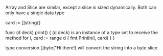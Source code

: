 Array and Slice are similar, except a slice is sized dynamically.  Both can only have a single data type

card := []string{}

func (d deck) print() {       (d deck) is an instance of a type set to receive the method
	for i, card := range d {
		fmt.Println(i, card)
		}
}

type conversion 
[]byte("Hi there!)  will convert the string into a byte slice
